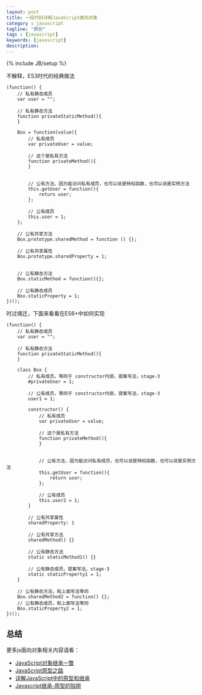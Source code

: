 ```yaml
---
layout: post
title: 一段代码详解JavaScript面向对象
category : javascript
tagline: "原创"
tags : [javascript]
keywords: [javascript]
description: 
---
```

{% include JB/setup %}

不解释，ES3时代的经典做法

```
(function() {
	// 私有静态成员
	var user = "";
	
	// 私有静态方法
	function privateStaticMethod(){
	}

	Box = function(value){
		// 私有成员
		var privateUser = value; 
		
		// 这个是私有方法
		function privateMethod(){
		}

		
		// 公有方法，因为能访问私有成员，也可以说是特权函数，也可以说是实例方法
		this.getUser = function(){
			return user;
		};		
		
		// 公有成员
		this.user = 1;
	};
	
	// 公有共享方法
	Box.prototype.sharedMethod = function () {};
	
	// 公有共享属性
	Box.prototype.sharedProperty = 1;

	
	// 公有静态方法 
	Box.staticMethod = function(){};
	
	// 公有静态成员
	Box.staticProperty = 1; 
})();
```

时过境迁，下面来看看在ES6+中如何实现

```
(function() {
	// 私有静态成员
	var user = "";
	
	// 私有静态方法
	function privateStaticMethod(){
	}

	class Box {
		// 私有成员，等同于 constructor内部，提案写法，stage-3
		#privateUser = 1;

		// 公有成员，等同于 constructor内部，提案写法，stage-3
		user1 = 1;

		constructor() {
			// 私有成员
			var privateUser = value;

			// 这个是私有方法
			function privateMethod(){
			}


			// 公有方法，因为能访问私有成员，也可以说是特权函数，也可以说是实例方法
			this.getUser = function(){
				return user;
			};

			// 公有成员
			this.user2 = 1;
		}

		// 公有共享属性
		sharedProperty: 1

		// 公有共享方法
		sharedMethod() {}
		
		// 公有静态方法
		static staticMethod1() {}
		
		// 公有静态成员，提案写法，stage-3
		static staticProperty1 = 1;
	}
	
	// 公有静态方法，和上面写法等同
	Box.sharedMethod2 = function() {};
	// 公有静态成员，和上面写法等同
	Box.staticProperty2 = 1;
})();
```

## 总结
更多js面向对象相关内容请看：

- [JavaScript对象继承一瞥](http://yanhaijing.com/javascript/2014/11/09/object-inherit-of-js/)
- [JavaScript原型之路](http://yanhaijing.com/javascript/2014/07/18/javascript-prototype/)
- [详解JavaScript中的原型和继承](http://yanhaijing.com/javascript/2016/07/24/prototype-and-inheritance-of-js/)
- [Javascript继承-原型的陷阱](http://yanhaijing.com/javascript/2013/08/23/javascript-inheritance-how-to-shoot-yourself-in-the-foot-with-prototypes/)
